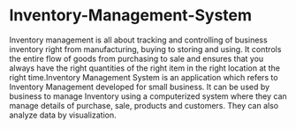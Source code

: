 # Inventory-Management-System
Inventory management is all about tracking and controlling of business  inventory right from manufacturing, buying to storing and using. It controls the entire  flow of goods from purchasing to sale and ensures that you always have the right  quantities of the right item in the right location at the right time.Inventory Management System is an application which refers to Inventory Management developed for small business. It can be used by business to manage Inventory using a computerized system where they can manage details of purchase, sale, products and customers. They can also analyze data by visualization.

